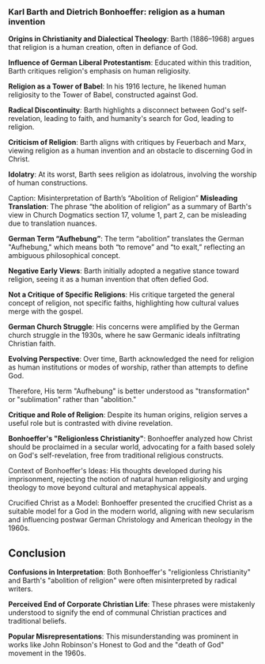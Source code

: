 
### Karl Barth and Dietrich Bonhoeffer: religion as a human invention

**Origins in Christianity and Dialectical Theology**: Barth (1886–1968) argues that religion is a human creation, often in defiance of God.

**Influence of German Liberal Protestantism**: Educated within this tradition, Barth critiques religion's emphasis on human religiosity.

**Religion as a Tower of Babel**: In his 1916 lecture, he likened human religiosity to the Tower of Babel, constructed against God.

**Radical Discontinuity**: Barth highlights a disconnect between God's self-revelation, leading to faith, and humanity's search for God, leading to religion.

**Criticism of Religion**: Barth aligns with critiques by Feuerbach and Marx, viewing religion as a human invention and an obstacle to discerning God in Christ.

**Idolatry**: At its worst, Barth sees religion as idolatrous, involving the worship of human constructions.




Caption: Misinterpretation of Barth’s “Abolition of Religion”
**Misleading Translation**: The phrase “the abolition of religion” as a summary of Barth's view in Church Dogmatics section 17, volume 1, part 2, can be misleading due to translation nuances.

**German Term “Aufhebung”**: The term “abolition” translates the German "Aufhebung," which means both “to remove” and “to exalt,” reflecting an ambiguous philosophical concept.

**Negative Early Views**: Barth initially adopted a negative stance toward religion, seeing it as a human invention that often defied God.

**Not a Critique of Specific Religions**: His critique targeted the general concept of religion, not specific faiths, highlighting how cultural values merge with the gospel.

**German Church Struggle**: His concerns were amplified by the German church struggle in the 1930s, where he saw Germanic ideals infiltrating Christian faith.

**Evolving Perspective**: Over time, Barth acknowledged the need for religion as human institutions or modes of worship, rather than attempts to define God.

Therefore, His term "Aufhebung" is better understood as "transformation" or "sublimation" rather than "abolition."

**Critique and Role of Religion**: Despite its human origins, religion serves a useful role but is contrasted with divine revelation.

**Bonhoeffer's "Religionless Christianity"**: Bonhoeffer analyzed how Christ should be proclaimed in a secular world, advocating for a faith based solely on God's self-revelation, free from traditional religious constructs.

Context of Bonhoeffer's Ideas: His thoughts developed during his imprisonment, rejecting the notion of natural human religiosity and urging theology to move beyond cultural and metaphysical appeals.

Crucified Christ as a Model: Bonhoeffer presented the crucified Christ as a suitable model for a God in the modern world, aligning with new secularism and influencing postwar German Christology and American theology in the 1960s.


## Conclusion
**Confusions in Interpretation**: Both Bonhoeffer's "religionless Christianity" and Barth's "abolition of religion" were often misinterpreted by radical writers.

**Perceived End of Corporate Christian Life**: These phrases were mistakenly understood to signify the end of communal Christian practices and traditional beliefs.

**Popular Misrepresentations**: This misunderstanding was prominent in works like John Robinson's Honest to God and the "death of God" movement in the 1960s.




